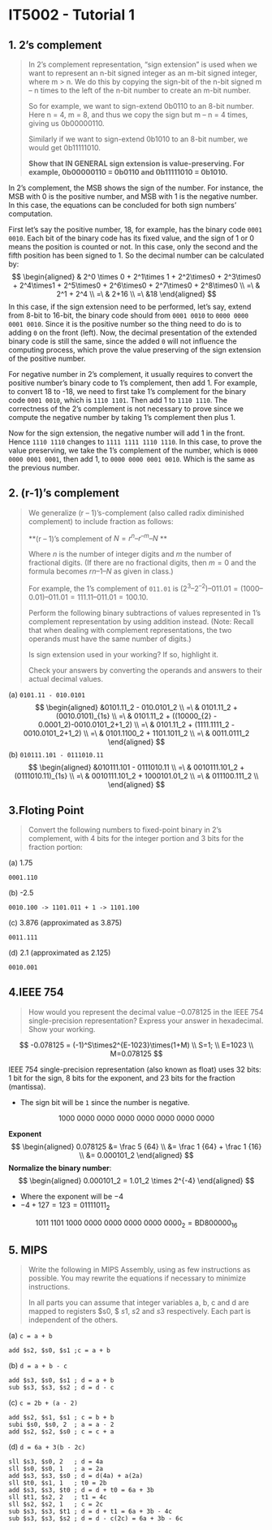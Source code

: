 # IT5002 - Tutorial 1

## 1. 2’s complement

> In  2’s  complement  representation,  “sign  extension”  is  used  when  we  want  to represent an n-bit signed integer as an m-bit signed integer, where m > n. We do this by copying the sign-bit of the n-bit signed m – n times to the left of the n-bit number to create an m-bit number.  
>
> So for example, we want to sign-extend 0b0110 to an 8-bit number. Here n = 4, m = 8, and thus we copy the sign but m – n = 4 times, giving us 0b00000110.  
>
> Similarly  if  we  want  to  sign-extend  0b1010  to  an  8-bit  number,  we  would  get 0b11111010.  
>
> **Show that IN GENERAL sign extension is value-preserving. For example, 0b00000110 = 0b0110 and 0b11111010 = 0b1010.**

In 2’s complement, the MSB shows the sign of the number. For instance, the MSB with 0 is the positive number, and MSB with 1 is the negative number. In this case, the equations can be concluded for both sign numbers’ computation.

First let’s say the positive number, 18, for example, has the binary code `0001 0010`. Each bit of the binary code has its fixed value, and the sign of 1 or 0 means the position is counted or not. In this case, only the second and the fifth position has been signed to 1. So the decimal number can be calculated by:
$$
\begin{aligned}
& 2^0 \times 0 + 2^1\times 1 + 2^2\times0 + 2^3\times0 + 2^4\times1 + 2^5\times0 + 2^6\times0 + 2^7\times0 + 2^8\times0 \\
=\ & 2^1 + 2^4 \\
=\ & 2+16 \\
=\ &18
\end{aligned}
$$
In this case, if the sign extension need to be performed, let’s say, extend from 8-bit to 16-bit, the binary code should from `0001 0010` to `0000 0000 0001 0010`. Since it is the positive number so the thing need to do is to adding `0` on the front (left). Now, the decimal presentation of the extended binary code is still the same, since the added `0` will not influence the computing process, which prove the value preserving of the sign extension of the positive number.

For negative number in 2’s complement, it usually requires to convert the positive number’s binary code to 1’s complement, then add 1. For example, to convert 18 to -18, we need to first take 1’s complement for the binary code `0001 0010`, which is `1110 1101`. Then add 1 to `1110 1110`. The correctness of the 2’s complement is not necessary to prove since we compute the negative number by taking 1’s complement then plus 1. 

Now for the sign extension, the negative number will add 1 in the front. Hence `1110 1110` changes to `1111 1111 1110 1110`. In this case, to prove the value preserving, we take the 1’s complement of the number, which is `0000 0000 0001 0001`, then add 1, to `0000 0000 0001 0010`. Which is the same as the previous number.

## 2. (r-1)’s complement

> We generalize (r – 1)’s-complement (also called radix diminished complement) to include fraction as follows:
>
>  **(r – 1)’s complement of $N = r^n – r^{–m} – N$ **
>
> Where $n$ is the number of integer digits and $m$ the number of fractional digits. (If there are no  fractional digits, then $m  =  0$ and the formula becomes $rn  –  1  –  N$ as given in class.) 
>
> For example, the 1’s complement of `011.01` is $(2^3  –  2^{–2})  –  011.01 =  (1000 – 0.01) – 011.01 = 111.11 – 011.01 = 100.10$. 
>
> Perform the following binary subtractions of values represented in 1’s complement representation by using addition instead. (Note: Recall that when dealing with complement representations, the two operands must have the same number of digits.)  
>
> Is sign extension used in your working? If so, highlight it. 
>
> Check your answers by converting the operands and answers to their actual decimal values.

(a) `0101.11 - 010.0101`
$$
\begin{aligned}
&0101.11_2 - 010.0101_2 \\
=\ & 0101.11_2 + (0010.0101)_{1s} \\
=\ & 0101.11_2 + ((10000_{2} - 0.0001_2)-0010.0101_2+1_2) \\
=\ & 0101.11_2 + (1111.1111_2 - 0010.0101_2+1_2) \\
=\ & 0101.1100_2 + 1101.1011_2 \\
=\ & 0011.0111_2
\end{aligned}
$$
(b) `010111.101 - 0111010.11`
$$
\begin{aligned}
&010111.101 - 0111010.11 \\
=\ & 0010111.101_2 + (0111010.11)_{1s} \\
=\ & 0010111.101_2 + 1000101.01_2 \\
=\ & 011100.111_2 \\
\end{aligned}
$$

## 3.Floting Point

> Convert the following numbers to fixed-point binary in 2’s complement, with 4 bits for the integer portion and 3 bits for the fraction portion:

(a) 1.75

`0001.110`

(b) -2.5

`0010.100 -> 1101.011 + 1 -> 1101.100`

(c) 3.876 (approximated as 3.875)

`0011.111`

(d) 2.1 (approximated as 2.125) 

`0010.001`

## 4.IEEE 754

> How would you represent the decimal value –0.078125 in the IEEE 754 single-precision representation? Express your answer in hexadecimal. Show your working.

$$
-0.078125 = (-1)^S\times2^{E-1023}\times(1+M) \\
S=1; \\
E=1023 \\
M=0.078125
$$

IEEE 754 single-precision representation (also known as float) uses 32 bits: 1 bit for the sign, 8 bits for the exponent, and 23 bits for the fraction (mantissa). 

- The sign bit will be `1` since the number is negative. 

$$
1000\ 0000\ 0000\ 0000\ 0000\ 0000\ 0000\ 0000
$$

**Exponent**
$$
\begin{aligned}
0.078125 &= \frac 5 {64} \\
&= \frac 1 {64} + \frac 1 {16} \\
&= 0.000101_2
\end{aligned}
$$
**Normalize the binary number**:
$$
\begin{aligned}
0.000101_2 = 1.01_2 \times 2^{-4}
\end{aligned}
$$

- Where the exponent will be $-4$
- $-4+127 = 123 = 01111011_2$

$$
1011\ 1101\ 1000\ 0000\ 0000\ 0000\ 0000\ 0000_2 = \text{BD800000}_{16}
$$

## 5. MIPS

> Write the following in MIPS Assembly, using as few instructions as possible. You may rewrite the equations if necessary to minimize instructions.
>
> In all parts you can assume that integer variables a, b, c and d are mapped to registers $s0, $ $s1$, $s2$ and $s3$ respectively. Each part is independent of the others.

(a) `c = a + b`

```assembly
add $s2, $s0, $s1 ;c = a + b
```

(b) `d = a + b - c`

```assembly
add $s3, $s0, $s1 ; d = a + b
sub $s3, $s3, $s2 ; d = d - c
```

(c) `c = 2b + (a - 2)`

```
add $s2, $s1, $s1 ; c = b + b
subi $s0, $s0, 2  ; a = a - 2
add $s2, $s2, $s0 ; c = c + a
```

(d) `d = 6a + 3(b - 2c)`

```assembly
sll $s3, $s0, 2   ; d = 4a
sll $s0, $s0, 1   ; a = 2a
add $s3, $s3, $s0 ; d = d(4a) + a(2a)
sll $t0, $s1, 1   ; t0 = 2b
add $s3, $s3, $t0 ; d = d + t0 = 6a + 3b
sll $t1, $s2, 2   ; t1 = 4c
sll $s2, $s2, 1   ; c = 2c
sub $s3, $s3, $t1 ; d = d + t1 = 6a + 3b - 4c
sub $s3, $s3, $s2 ; d = d - c(2c) = 6a + 3b - 6c
```

